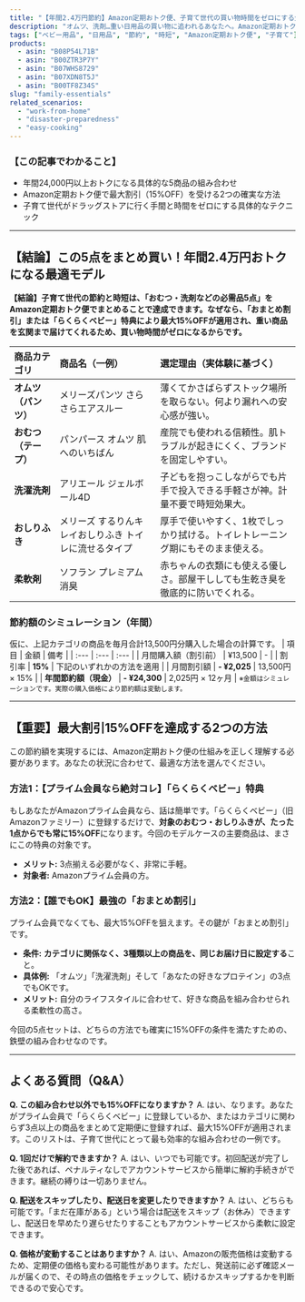 ```yaml
---
title: "【年間2.4万円節約】Amazon定期おトク便、子育て世代の買い物時間をゼロにする生活防衛術"
description: "オムツ、洗剤…重い日用品の買い物に追われるあなたへ。Amazon定期おトク便の「おまとめ割引」等を使い、年間2.4万円以上節約しながら買い物時間をゼロにする具体的な方法を、実体験から解説します。"
tags: ["ベビー用品", "日用品", "節約", "時短", "Amazon定期おトク便", "子育て"]
products:
  - asin: "B08P54L71B"
  - asin: "B00ZTR3P7Y"
  - asin: "B07WHS8729"
  - asin: "B07XDN8T5J"
  - asin: "B00TF8Z34S"
slug: "family-essentials"
related_scenarios:
  - "work-from-home"
  - "disaster-preparedness"
  - "easy-cooking"
---
```

### 【この記事でわかること】
- 年間24,000円以上おトクになる具体的な5商品の組み合わせ
- Amazon定期おトク便で最大割引（15%OFF）を受ける2つの確実な方法
- 子育て世代がドラッグストアに行く手間と時間をゼロにする具体的なテクニック
---
## 【結論】この5点をまとめ買い！年間2.4万円おトクになる最適モデル
**【結論】子育て世代の節約と時短は、「おむつ・洗剤などの必需品5点」をAmazon定期おトク便でまとめることで達成できます。なぜなら、「おまとめ割引」または「らくらくベビー」特典により最大15%OFFが適用され、重い商品を玄関まで届けてくれるため、買い物時間がゼロになるからです。**

| 商品カテゴリ | 商品名（一例） | 選定理由（実体験に基づく） |
| :--- | :--- | :--- |
| **オムツ（パンツ）** | メリーズパンツ さらさらエアスルー | 薄くてかさばらずストック場所を取らない。何より漏れへの安心感が強い。 |
| **おむつ（テープ）** | パンパース オムツ 肌へのいちばん | 産院でも使われる信頼性。肌トラブルが起きにくく、ブランドを固定しやすい。|
| **洗濯洗剤** | アリエール ジェルボール4D | 子どもを抱っこしながらでも片手で投入できる手軽さが神。計量不要で時短効果大。|
| **おしりふき** | メリーズ するりんキレイおしりふき トイレに流せるタイプ | 厚手で使いやすく、1枚でしっかり拭ける。トイレトレーニング期にもそのまま使える。|
| **柔軟剤** | ソフラン プレミアム消臭 | 赤ちゃんの衣類にも使える優しさ。部屋干ししても生乾き臭を徹底的に防いでくれる。|

### 節約額のシミュレーション（年間）
仮に、上記カテゴリの商品を毎月合計13,500円分購入した場合の計算です。
| 項目 | 金額 | 備考 |
| :--- | :--- | :--- |
| 月間購入額（割引前） | ¥13,500 | - |
| 割引率 | **15%** | 下記のいずれかの方法を適用 |
| 月間割引額 | **- ¥2,025** | 13,500円 × 15% |
| **年間節約額（現金）** | **- ¥24,300** | 2,025円 × 12ヶ月 |
<small>※金額はシミュレーションです。実際の購入価格により節約額は変動します。</small>

---
## 【重要】最大割引15%OFFを達成する2つの方法
この節約額を実現するには、Amazon定期おトク便の仕組みを正しく理解する必要があります。あなたの状況に合わせて、最適な方法を選んでください。

### 方法1：【プライム会員なら絶対コレ】「らくらくベビー」特典
もしあなたがAmazonプライム会員なら、話は簡単です。「らくらくベビー」（旧Amazonファミリー）に登録するだけで、**対象のおむつ・おしりふきが、たった1点からでも常に15%OFF**になります。今回のモデルケースの主要商品は、まさにこの特典の対象です。

- **メリット:** 3点揃える必要がなく、非常に手軽。
- **対象者:** Amazonプライム会員の方。

### 方法2：【誰でもOK】最強の「おまとめ割引」
プライム会員でなくても、最大15%OFFを狙えます。その鍵が「おまとめ割引」です。

- **条件:** **カテゴリに関係なく、3種類以上の商品を、同じお届け日に設定する**こと。
- **具体例:** 「オムツ」「洗濯洗剤」そして「あなたの好きなプロテイン」の3点でもOKです。
- **メリット:** 自分のライフスタイルに合わせて、好きな商品を組み合わせられる柔軟性の高さ。

今回の5点セットは、どちらの方法でも確実に15%OFFの条件を満たすための、鉄壁の組み合わせなのです。

---
## よくある質問（Q&A）
**Q. この組み合わせ以外でも15%OFFになりますか？**
A. はい、なります。あなたがプライム会員で「らくらくベビー」に登録しているか、またはカテゴリに関わらず3点以上の商品をまとめて定期便に登録すれば、最大15%OFFが適用されます。このリストは、子育て世代にとって最も効率的な組み合わせの一例です。

**Q. 1回だけで解約できますか？**
A. はい、いつでも可能です。初回配送が完了した後であれば、ペナルティなしでアカウントサービスから簡単に解約手続きができます。継続の縛りは一切ありません。

**Q. 配送をスキップしたり、配送日を変更したりできますか？**
A. はい、どちらも可能です。「まだ在庫がある」という場合は配送をスキップ（お休み）できますし、配送日を早めたり遅らせたりすることもアカウントサービスから柔軟に設定できます。

**Q. 価格が変動することはありますか？**
A. はい、Amazonの販売価格は変動するため、定期便の価格も変わる可能性があります。ただし、発送前に必ず確認メールが届くので、その時点の価格をチェックして、続けるかスキップするかを判断できるので安心です。